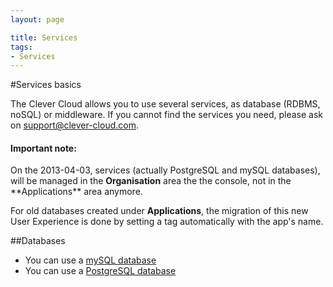 ```yaml
---
layout: page

title: Services
tags:
- Services
---
```

#Services basics

The Clever Cloud allows you to use several services, as database (RDBMS, noSQL) or middleware. If you cannot find the services you need, please ask on <a href="mailto:support@clever-cloud.com">support@clever-cloud.com</a>.  

<div class="alert alert-hot-problems">
	<h4>Important note:</h4>
	<p>
		On the 2013-04-03, services (actually PostgreSQL and mySQL databases), will be managed in the <strong>Organisation</strong> area the the console, not in the **Applications** area anymore.
	</p>
	<p>For old databases created under <strong>Applications</strong>, the migration of this new User Experience is done by setting a tag automatically with the app's name.</p>
</div>


##Databases
 * You can use a [mySQL database](/mysql)
 * You can use a [PostgreSQL database](/postgresql)
